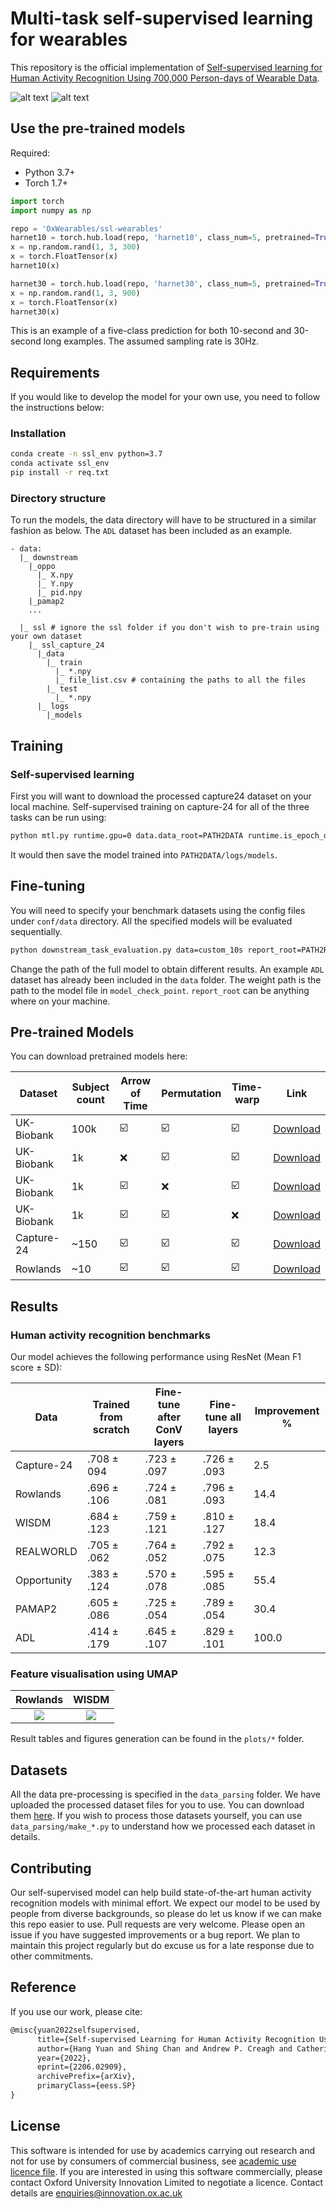 # Multi-task self-supervised learning for wearables

This repository is the official implementation of [Self-supervised learning for Human Activity Recognition Using 700,000 Person-days of Wearable Data](https://arxiv.org/abs/2206.02909).

![alt text](plots/imgs/ssl_pretrain.png)
![alt text](plots/imgs/ssl_finetune_capture24_eval.png)

## Use the pre-trained models
Required:
* Python 3.7+
* Torch 1.7+

```python
import torch
import numpy as np

repo = 'OxWearables/ssl-wearables'
harnet10 = torch.hub.load(repo, 'harnet10', class_num=5, pretrained=True)
x = np.random.rand(1, 3, 300)
x = torch.FloatTensor(x)
harnet10(x)

harnet30 = torch.hub.load(repo, 'harnet30', class_num=5, pretrained=True)
x = np.random.rand(1, 3, 900)
x = torch.FloatTensor(x)
harnet30(x)
```
This is an example of a five-class prediction for both 10-second and 30-second long examples.
The assumed sampling rate is 30Hz.

## Requirements
If you would like to develop the model for your own use, you need to follow the instructions below:
### Installation
```bash
conda create -n ssl_env python=3.7
conda activate ssl_env
pip install -r req.txt
```


### Directory structure
To run the models, the data directory will have to be structured in a similar fashion as below. The `ADL` dataset has been included
as an example.
```shell
- data:
  |_ downstream
    |_oppo
      |_ X.npy
      |_ Y.npy
      |_ pid.npy
    |_pamap2
    ...

  |_ ssl # ignore the ssl folder if you don't wish to pre-train using your own dataset
    |_ ssl_capture_24
      |_data
        |_ train
          |_ *.npy
          |_ file_list.csv # containing the paths to all the files
        |_ test
          |_ *.npy
      |_ logs
        |_models
```


## Training
### Self-supervised learning
First you will want to download the processed capture24 dataset on your local machine. Self-supervised training on capture-24 for all of the three tasks can be run using:
```bash
python mtl.py runtime.gpu=0 data.data_root=PATH2DATA runtime.is_epoch_data=True data=ssl_capture_24 task=all task.scale=false augmentation=all   model=resnet data.batch_subject_num=5 dataloader=ten_sec
```
It would then save the model trained into `PATH2DATA/logs/models`.

## Fine-tuning
You will need to specify your benchmark datasets using the config files under `conf/data` directory.
All the specified models will be evaluated sequentially.
```bash
python downstream_task_evaluation.py data=custom_10s report_root=PATH2REPORT evaluation.flip_net_path=PATH2WEIGHT data.data_root=PATH2DATA is_dist=True evaluation=all
```
Change the path of the full model to obtain different results. An example `ADL` dataset has already been included in the
`data` folder.  The weight path is the path to the model file in `model_check_point`. `report_root` can be
anything where on your machine.

## Pre-trained Models
You can download pretrained models here:

| Dataset   |   Subject count | Arrow of Time | Permutation | Time-warp |  Link |
| ------------------ |---------------- | -------------- |---------------- |  --- | ---|
|  UK-Biobank   |  100k | ☑️  |  ☑️  |   ☑️  | [Download](https://wearables-files.ndph.ox.ac.uk/files/ssl/mtl_best.mdl) |
|  UK-Biobank   |  1k | ❌  | ☑️ |     ☑️️  | [Download](https://wearables-files.ndph.ox.ac.uk/files/ssl/aFalse_pTrue_tTrue.mdl) |
|  UK-Biobank   |  1k |  ☑️   |❌ |  ☑️  | [Download](https://wearables-files.ndph.ox.ac.uk/files/ssl/aTrue_pFalse_tTrue.mdl) |
|  UK-Biobank   |  1k |   ☑️ | ☑️  |   ❌  | [Download](https://wearables-files.ndph.ox.ac.uk/files/ssl/aTrue_pTrue_tFalse.mdl) |
|  Capture-24   |  ~150 | ☑️  |  ☑️  |   ☑️  | [Download](https://wearables-files.ndph.ox.ac.uk/files/ssl/ssl_capture24.mdl) |
|  Rowlands   |  ~10 | ☑️  |  ☑️  |   ☑️  | [Download](https://wearables-files.ndph.ox.ac.uk/files/ssl/ssl_rowlands.mdl) |


## Results
### Human activity recognition benchmarks
Our model achieves the following performance using ResNet (Mean F1 score &#177; SD):

| Data   |   Trained from scratch | Fine-tune after ConV layers  | Fine-tune all layers | Improvement % |
| ------------------ |---------------- | -------------- |---------------- |  --- |
|  Capture-24   |     .708 &#177; 094 | .723 &#177; .097 | .726 &#177; .093  |  2.5 |
|  Rowlands   |     .696 &#177; .106 | .724 &#177; .081 | .796 &#177; .093 | 14.4  |
|  WISDM   |     .684 &#177; .123 | .759 &#177; .121 | .810 &#177; .127 | 18.4  |
|  REALWORLD   |    .705 &#177; .062 | .764 &#177; .052 | .792 &#177; .075 |  12.3 |
|  Opportunity   |     .383 &#177; .124 | .570 &#177; .078 | .595 &#177; .085 | 55.4 |
|  PAMAP2  |    .605 &#177; .086 | .725 &#177; .054 | .789 &#177; .054| 30.4 |
|  ADL  |    .414 &#177; .179 | .645 &#177; .107 | .829 &#177; .101 |  100.0  |


### Feature visualisation using UMAP

Rowlands             |  WISDM
:-------------------------:|:-------------------------:
![](plots/imgs/umap_rowlands.png)  |  ![](plots/imgs/umap_wisdm.png)

Result tables and figures generation can be found in the `plots/*` folder.

## Datasets
All the data pre-processing is specified in the `data_parsing` folder. We have uploaded the processed dataset files for you to use.
You can download them [here](https://zenodo.org/record/6574265#.YovCMi8w1qs). If you wish to process those datasets yourself, you can use `data_parsing/make_*.py` to understand how we processed each
dataset in details.


## Contributing

Our self-supervised model can help build state-of-the-art human activity recognition models with minimal effort.
We expect our model to be used by people from diverse backgrounds, so please do let us know if we can make this
repo easier to use. Pull requests are very welcome. Please open an issue if you have suggested improvements or a bug report. We plan to maintain this project regularly but do excuse us for a late response due to other commitments.

## Reference
If you use our work, please cite:

```tex
@misc{yuan2022selfsupervised,
      title={Self-supervised Learning for Human Activity Recognition Using 700,000 Person-days of Wearable Data}, 
      author={Hang Yuan and Shing Chan and Andrew P. Creagh and Catherine Tong and David A. Clifton and Aiden Doherty},
      year={2022},
      eprint={2206.02909},
      archivePrefix={arXiv},
      primaryClass={eess.SP}
}
```

## License
This software is intended for use by academics carrying out research and not for use by consumers of
commercial business, see [academic use licence file](LICENSE.md). If you are interested in using this software commercially,
please contact Oxford University Innovation Limited to negotiate a licence. Contact details are enquiries@innovation.ox.ac.uk


